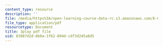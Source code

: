 ```yaml
---
content_type: resource
description: ''
file: /media/https%3A/open-learning-course-data-rc.s3.amazonaws.com/8-01sc-classical-mechanics-fall-2016/83087d2d8b0a1f62894dcdf3d245a8d5_nfawe03nvAY.pdf
file_type: application/pdf
resourcetype: Document
title: 3play pdf file
uid: 83087d2d-8b0a-1f62-894d-cdf3d245a8d5
---
```

